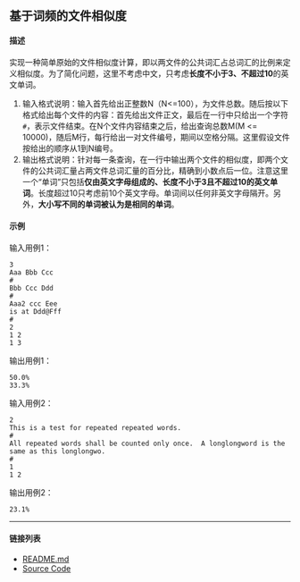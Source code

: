 ## 基于词频的文件相似度

#### 描述

实现一种简单原始的文件相似度计算，即以两文件的公共词汇占总词汇的比例来定义相似度。为了简化问题，这里不考虑中文，只考虑**长度不小于3、不超过10**的英文单词。

1. 输入格式说明：输入首先给出正整数N（N<=100），为文件总数。随后按以下格式给出每个文件的内容：首先给出文件正文，最后在一行中只给出一个字符`#`，表示文件结束。在N个文件内容结束之后，给出查询总数M(M <= 10000)，随后M行，每行给出一对文件编号，期间以空格分隔。这里假设文件按给出的顺序从1到N编号。
2. 输出格式说明：针对每一条查询，在一行中输出两个文件的相似度，即两个文件的公共词汇量占两文件总词汇量的百分比，精确到小数点后一位。注意这里一个“单词”只包括**仅由英文字母组成的、长度不小于3且不超过10的英文单词**。长度超过10只考虑前10个英文字母。单词间以任何非英文字母隔开。另外，**大小写不同的单词被认为是相同的单词**。

#### 示例

输入用例1：
```text
3
Aaa Bbb Ccc
#
Bbb Ccc Ddd
#
Aaa2 ccc Eee
is at Ddd@Fff
#
2
1 2
1 3
```

输出用例1：
```text
50.0%
33.3%
```

输入用例2：
```text
2
This is a test for repeated repeated words.
#
All repeated words shall be counted only once.  A longlongword is the same as this longlongwo.
#
1
1 2
```

输出用例2：
```text
23.1%
```

---
#### 链接列表

- [README.md](../../README.md)
- [Source Code](./daily.c)